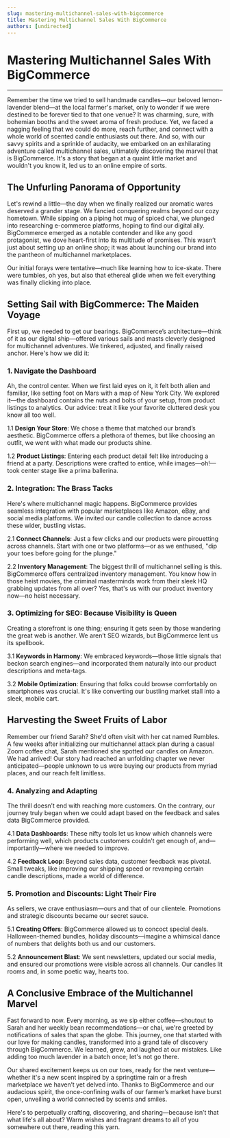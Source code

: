 ```yaml
---
slug: mastering-multichannel-sales-with-bigcommerce
title: Mastering Multichannel Sales With BigCommerce
authors: [undirected]
---
```



# Mastering Multichannel Sales With BigCommerce

--- 

Remember the time we tried to sell handmade candles—our beloved lemon-lavender blend—at the local farmer's market, only to wonder if we were destined to be forever tied to that one venue? It was charming, sure, with bohemian booths and the sweet aroma of fresh produce. Yet, we faced a nagging feeling that we could do more, reach further, and connect with a whole world of scented candle enthusiasts out there. And so, with our savvy spirits and a sprinkle of audacity, we embarked on an exhilarating adventure called multichannel sales, ultimately discovering the marvel that is BigCommerce. It's a story that began at a quaint little market and wouldn't you know it, led us to an online empire of sorts.

## The Unfurling Panorama of Opportunity

Let's rewind a little—the day when we finally realized our aromatic wares deserved a grander stage. We fancied conquering realms beyond our cozy hometown. While sipping on a piping hot mug of spiced chai, we plunged into researching e-commerce platforms, hoping to find our digital ally. BigCommerce emerged as a notable contender and like any good protagonist, we dove heart-first into its multitude of promises. This wasn’t just about setting up an online shop; it was about launching our brand into the pantheon of multichannel marketplaces.

Our initial forays were tentative—much like learning how to ice-skate. There were tumbles, oh yes, but also that ethereal glide when we felt everything was finally clicking into place.

## Setting Sail with BigCommerce: The Maiden Voyage

First up, we needed to get our bearings. BigCommerce’s architecture—think of it as our digital ship—offered various sails and masts cleverly designed for multichannel adventures. We tinkered, adjusted, and finally raised anchor. Here's how we did it:

### 1. **Navigate the Dashboard**

Ah, the control center. When we first laid eyes on it, it felt both alien and familiar, like setting foot on Mars with a map of New York City. We explored it—the dashboard contains the nuts and bolts of your setup, from product listings to analytics. Our advice: treat it like your favorite cluttered desk you know all too well.

1.1 **Design Your Store**: We chose a theme that matched our brand’s aesthetic. BigCommerce offers a plethora of themes, but like choosing an outfit, we went with what made our products shine. 

1.2 **Product Listings**: Entering each product detail felt like introducing a friend at a party. Descriptions were crafted to entice, while images—oh!—took center stage like a prima ballerina.

### 2. **Integration: The Brass Tacks**

Here's where multichannel magic happens. BigCommerce provides seamless integration with popular marketplaces like Amazon, eBay, and social media platforms. We invited our candle collection to dance across these wider, bustling vistas.

2.1 **Connect Channels**: Just a few clicks and our products were pirouetting across channels. Start with one or two platforms—or as we enthused, "dip your toes before going for the plunge."

2.2 **Inventory Management**: The biggest thrill of multichannel selling is this. BigCommerce offers centralized inventory management. You know how in those heist movies, the criminal masterminds work from their sleek HQ grabbing updates from all over? Yes, that's us with our product inventory now—no heist necessary.

### 3. **Optimizing for SEO: Because Visibility is Queen**

Creating a storefront is one thing; ensuring it gets seen by those wandering the great web is another. We aren’t SEO wizards, but BigCommerce lent us its spellbook.

3.1 **Keywords in Harmony**: We embraced keywords—those little signals that beckon search engines—and incorporated them naturally into our product descriptions and meta-tags.

3.2 **Mobile Optimization**: Ensuring that folks could browse comfortably on smartphones was crucial. It's like converting our bustling market stall into a sleek, mobile cart.

## Harvesting the Sweet Fruits of Labor

Remember our friend Sarah? She'd often visit with her cat named Rumbles. A few weeks after initializing our multichannel attack plan during a casual Zoom coffee chat, Sarah mentioned she spotted our candles on Amazon. We had arrived! Our story had reached an unfolding chapter we never anticipated—people unknown to us were buying our products from myriad places, and our reach felt limitless.

### 4. **Analyzing and Adapting**

The thrill doesn’t end with reaching more customers. On the contrary, our journey truly began when we could adapt based on the feedback and sales data BigCommerce provided.

4.1 **Data Dashboards**: These nifty tools let us know which channels were performing well, which products customers couldn’t get enough of, and—importantly—where we needed to improve.

4.2 **Feedback Loop**: Beyond sales data, customer feedback was pivotal. Small tweaks, like improving our shipping speed or revamping certain candle descriptions, made a world of difference.

### 5. **Promotion and Discounts: Light Their Fire**

As sellers, we crave enthusiasm—ours and that of our clientele. Promotions and strategic discounts became our secret sauce. 

5.1 **Creating Offers**: BigCommerce allowed us to concoct special deals. Halloween-themed bundles, holiday discounts—imagine a whimsical dance of numbers that delights both us and our customers.

5.2 **Announcement Blast**: We sent newsletters, updated our social media, and ensured our promotions were visible across all channels. Our candles lit rooms and, in some poetic way, hearts too.

## A Conclusive Embrace of the Multichannel Marvel

Fast forward to now. Every morning, as we sip either coffee—shoutout to Sarah and her weekly bean recommendations—or chai, we're greeted by notifications of sales that span the globe. This journey, one that started with our love for making candles, transformed into a grand tale of discovery through BigCommerce. We learned, grew, and laughed at our mistakes. Like adding too much lavender in a batch once; let's not go there.

Our shared excitement keeps us on our toes, ready for the next venture—whether it's a new scent inspired by a springtime rain or a fresh marketplace we haven’t yet delved into. Thanks to BigCommerce and our audacious spirit, the once-confining walls of our farmer’s market have burst open, unveiling a world connected by scents and smiles. 

Here's to perpetually crafting, discovering, and sharing—because isn’t that what life's all about? Warm wishes and fragrant dreams to all of you somewhere out there, reading this yarn.